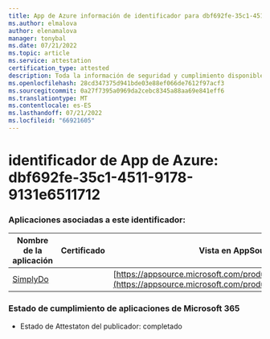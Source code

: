 ```yaml
---
title: App de Azure información de identificador para dbf692fe-35c1-4511-9178-9131e6511712
ms.author: elmalova
author: elenamalova
manager: tonybal
ms.date: 07/21/2022
ms.topic: article
ms.service: attestation
certification_type: attested
description: Toda la información de seguridad y cumplimiento disponible para dbf692fe-35c1-4511-9178-9131e6511712.
ms.openlocfilehash: 28cd347375d941bde03e88ef066de7612f97acf3
ms.sourcegitcommit: 0a27f7395a0969da2cebc8345a88aa69e841eff6
ms.translationtype: MT
ms.contentlocale: es-ES
ms.lasthandoff: 07/21/2022
ms.locfileid: "66921605"
---
```

# <a name="azure-app-id-dbf692fe-35c1-4511-9178-9131e6511712"></a>identificador de App de Azure: dbf692fe-35c1-4511-9178-9131e6511712


### <a name="apps-associated-with-this-id"></a>Aplicaciones asociadas a este identificador:
| **Nombre de la aplicación** | **Certificado** | **Vista en AppSource** |
|--------------|---------------|-----------------------|
| [SimplyDo](../forward/WA200004248.md) |  | [https://appsource.microsoft.com/product/office/WA200004248](https://appsource.microsoft.com/product/office/WA200004248) |

### <a name="microsoft-365-app-compliance-status"></a>Estado de cumplimiento de aplicaciones de Microsoft 365
- Estado de Attestaton del publicador: completado
